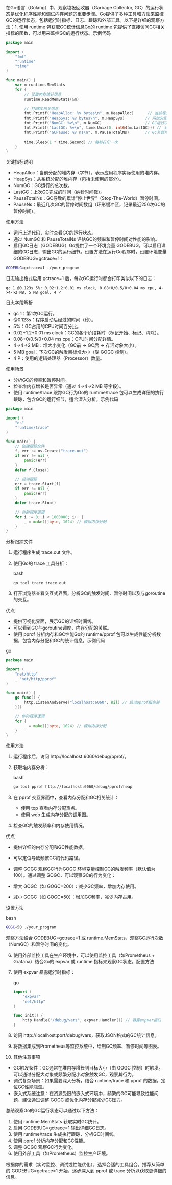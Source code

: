 在Go语言（Golang）中，观察垃圾回收器（Garbage Collector, GC）的运行状态是优化程序性能和调试内存问题的重要步骤。Go提供了多种工具和方法来监控GC的运行状态，包括运行时指标、日志、跟踪和外部工具。以下是详细的观察方法：1. 使用 runtime 包获取GC统计信息Go的 runtime 包提供了直接访问GC相关指标的函数，可以用来监控GC的运行状态。示例代码

```go
package main

import (
    "fmt"
    "runtime"
    "time"
)

func main() {
    var m runtime.MemStats
    for {
        // 读取内存统计信息
        runtime.ReadMemStats(&m)
        
        // 打印GC相关信息
        fmt.Printf("HeapAlloc: %v bytes\n", m.HeapAlloc)      // 当前堆分配的内存
        fmt.Printf("HeapSys: %v bytes\n", m.HeapSys)         // 系统分配的堆内存
        fmt.Printf("NumGC: %v\n", m.NumGC)                   // GC运行次数
        fmt.Printf("LastGC: %v\n", time.Unix(0, int64(m.LastGC))) // 上次GC完成时间
        fmt.Printf("GCPause: %v ns\n", m.PauseTotalNs)       // GC总暂停时间（纳秒）
        
        time.Sleep(1 * time.Second) // 每秒打印一次
    }
}
```

关键指标说明

- HeapAlloc：当前分配的堆内存（字节），表示应用程序实际使用的堆内存。
- HeapSys：从系统分配的堆内存（包括未使用的部分）。
- NumGC：GC运行的总次数。
- LastGC：上次GC完成的时间（纳秒时间戳）。
- PauseTotalNs：GC导致的累计“停止世界”（Stop-The-World）暂停时间。
- PauseNs：最近几次GC的暂停时间数组（环形缓冲区，记录最近256次GC的暂停时间）。

使用方法

- 运行上述代码，实时查看GC的运行状态。
- 通过 NumGC 和 PauseTotalNs 评估GC的频率和暂停时间对性能的影响。
- 启用GC日志（GODEBUG）Go提供了一个环境变量 GODEBUG，可以启用详细的GC日志，输出GC的运行细节。设置方法在运行Go程序时，设置环境变量 GODEBUG=gctrace=1：



```bash
GODEBUG=gctrace=1 ./your_program
```

日志输出格式启用 gctrace=1 后，每次GC运行时都会打印类似以下的日志：

```text
gc 1 @0.123s 5%: 0.02+1.2+0.01 ms clock, 0.08+0/0.5/0+0.04 ms cpu, 4->4->2 MB, 5 MB goal, 4 P
```

日志字段解析

- gc 1：第1次GC运行。
- @0.123s：程序启动后经过的时间（秒）。
- 5%：GC占用的CPU时间百分比。
- 0.02+1.2+0.01 ms clock：GC的各个阶段耗时（标记开始、标记、清除）。
- 0.08+0/0.5/0+0.04 ms cpu：CPU时间分配详情。
- 4->4->2 MB：堆大小变化（GC前 -> GC后 -> 存活对象大小）。
- 5 MB goal：下次GC的触发目标堆大小（受 GOGC 控制）。
- 4 P：使用的逻辑处理器（Processor）数量。

使用场景

- 分析GC的频率和暂停时间。
- 检查堆内存增长是否异常（通过 4->4->2 MB 等字段）。
- 使用 runtime/trace 跟踪GC行为Go的 runtime/trace 包可以生成详细的执行跟踪，包含GC的运行细节，适合深入分析。示例代码

```go
package main

import (
    "os"
    "runtime/trace"
)

func main() {
    // 创建跟踪文件
    f, err := os.Create("trace.out")
    if err != nil {
        panic(err)
    }
    defer f.Close()

    // 启动跟踪
    err = trace.Start(f)
    if err != nil {
        panic(err)
    }
    defer trace.Stop()

    // 你的程序逻辑
    for i := 0; i < 1000000; i++ {
        _ = make([]byte, 1024) // 模拟内存分配
    }
}
```

分析跟踪文件

1. 运行程序生成 trace.out 文件。

2. 使用Go的 trace 工具分析：

   bash

   

   ```bash
   go tool trace trace.out
   ```

3. 打开浏览器查看交互式界面，分析GC的触发时间、暂停时间以及与goroutine的交互。

优点

- 提供可视化界面，展示GC的详细时间线。
- 可以看到GC与goroutine调度、内存分配的关联。
- 使用 pprof 分析内存和GC性能Go的 runtime/pprof 包可以生成性能分析数据，包含内存分配和GC的统计信息。示例代码

go



```go
package main

import (
    "net/http"
    _ "net/http/pprof"
)

func main() {
    go func() {
        http.ListenAndServe("localhost:6060", nil) // 启动pprof服务器
    }()

    // 你的程序逻辑
    for {
        _ = make([]byte, 1024) // 模拟内存分配
    }
}
```

使用方法

1. 运行程序后，访问 http://localhost:6060/debug/pprof/。

2. 获取堆内存分析：

   bash

   

   ```bash
   go tool pprof http://localhost:6060/debug/pprof/heap
   ```

3. 在 pprof 交互界面中，查看内存分配和GC相关统计：

   - 使用 top 查看内存分配热点。
   - 使用 web 生成内存分配的调用图。

4. 检查GC的触发频率和内存使用情况。

优点

- 提供详细的内存分配和GC性能数据。
- 可以定位导致频繁GC的代码路径。
- 调整 GOGC 观察GC行为GOGC 环境变量控制GC的触发频率（默认值为100）。通过调整 GOGC，可以观察GC的行为变化：

- 增大 GOGC（如 GOGC=200）：减少GC频率，增加内存使用。
- 减小 GOGC（如 GOGC=50）：增加GC频率，减少内存占用。

设置方法

bash



```bash
GOGC=50 ./your_program
```

观察方法结合 GODEBUG=gctrace=1 或 runtime.MemStats，观察GC运行次数（NumGC）和暂停时间的变化。

6. 使用外部监控工具在生产环境中，可以使用监控工具（如Prometheus + Grafana）结合Go的 expvar 或 runtime 指标来观察GC状态。配置方法

1. 使用 expvar 暴露运行时指标：

   go

   

   ```go
   import (
       "expvar"
       "net/http"
   )
   
   func init() {
       http.Handle("/debug/vars", expvar.Handler()) // 暴露expvar接口
   }
   ```

2. 访问 http://localhost:port/debug/vars，获取JSON格式的GC统计信息。

3. 将数据集成到Prometheus等监控系统中，绘制GC频率、暂停时间等图表。

4. 其他注意事项

- GC触发条件：GC通常在堆内存增长到目标大小（由 GOGC 控制）时触发。可以通过分配大对象或频繁分配小对象触发GC，观察其行为。
- 调试复杂场景：如果需要深入分析，结合 runtime/trace 和 pprof 的数据，定位GC性能瓶颈。
- 嵌入式系统注意：在资源受限的嵌入式环境中，频繁的GC可能导致性能问题，建议通过调整 GOGC 或优化内存分配减少GC压力。

总结观察Go的GC运行状态可以通过以下方法：

1. 使用 runtime.MemStats 获取实时GC统计。
2. 启用 GODEBUG=gctrace=1 输出详细GC日志。
3. 使用 runtime/trace 生成执行跟踪，分析GC时间线。
4. 使用 pprof 分析内存分配和GC性能。
5. 调整 GOGC 观察GC行为变化。
6. 使用外部工具（如Prometheus）监控生产环境。

根据你的需求（实时监控、调试或性能优化），选择合适的工具组合。推荐从简单的 GODEBUG=gctrace=1 开始，逐步深入到 pprof 或 trace 分析以获取更详细的信息。